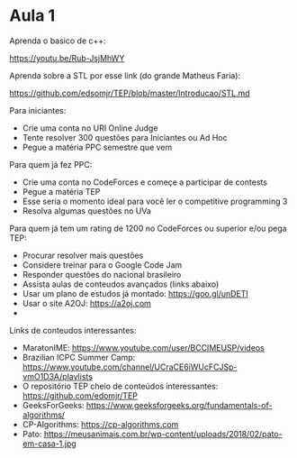 # Aula 1

Aprenda o basico de c++:

https://youtu.be/Rub-JsjMhWY

Aprenda sobre a STL por esse link (do grande Matheus Faria):

https://github.com/edsomjr/TEP/blob/master/Introducao/STL.md

Para iniciantes:
 - Crie uma conta no URI Online Judge
 - Tente resolver 300 questões para Iniciantes ou Ad Hoc
 - Pegue a matéria PPC semestre que vem

Para quem já fez PPC:
 - Crie uma conta no CodeForces e começe a participar de contests
 - Pegue a matéria TEP
 - Esse seria o momento ideal para você ler o competitive programming 3
 - Resolva algumas questões no UVa

Para quem já tem um rating de 1200 no CodeForces ou superior e/ou pega TEP:
 - Procurar resolver mais questões
 - Considere treinar para o Google Code Jam
 - Responder questões do nacional brasileiro
 - Assista aulas de conteudos avançados (links abaixo)
 - Usar um plano de estudos já montado: https://goo.gl/unDETI
 - Usar o site A2OJ: https://a2oj.com
 - 

Links de conteudos interessantes:
 - MaratonIME: https://www.youtube.com/user/BCCIMEUSP/videos
 - Brazilian ICPC Summer Camp: https://www.youtube.com/channel/UCraCE6iWUcFCJSp-vmO1D3A/playlists
 - O repositório TEP cheio de conteúdos interessantes: https://github.com/edomjr/TEP
 - GeeksForGeeks: https://www.geeksforgeeks.org/fundamentals-of-algorithms/
 - CP-Algorithms: https://cp-algorithms.com
 - Pato: https://meusanimais.com.br/wp-content/uploads/2018/02/pato-em-casa-1.jpg
